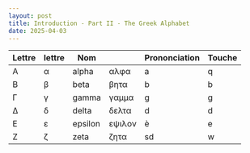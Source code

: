 ```yaml
---
layout: post
title: Introduction - Part II - The Greek Alphabet
date: 2025-04-03
---
```



| Lettre | lettre | Nom     |        | Prononciation | Touche |
|--------|--------|---------|--------|---------------|--------|
| A      | α      | alpha   | αλφα   | a             | q      |
| B      | β      | beta    | βητα   | b             | b      |
| Γ      | γ      | gamma   | γαμμα  | g             | g      | 
| Δ      | δ      | delta   | δελτα  | d             | d      |
| Ε      | ε      | epsilon | εψιλον | è             | e      |
| Ζ      | ζ      | zeta    | ζητα   | sd            | w      |





